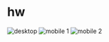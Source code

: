 # hw

![desktop](https://user-images.githubusercontent.com/80491609/187563351-6e0cdc38-d1f4-445f-8bb0-891e71d7b349.png)
![mobile 1](https://user-images.githubusercontent.com/80491609/187563355-11561c13-f126-4ce0-8ca7-2691ee15a055.png)
![mobile 2](https://user-images.githubusercontent.com/80491609/187563356-73494c0e-e044-4a54-82ab-57bc825616b9.png)
